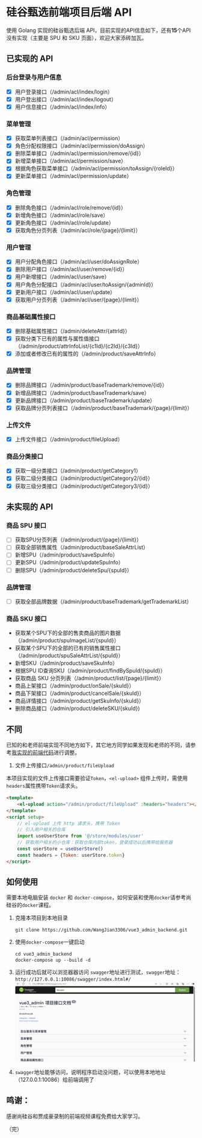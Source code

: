 # 硅谷甄选前端项目后端 API

使用 Golang 实现的硅谷甄选后端 API，目前实现的API信息如下，还有**15**个API没有实现（主要是 SPU 和 SKU 页面），欢迎大家添砖加瓦。

## 已实现的 API

### 后台登录与用户信息

- [X] 用户登录接口（/admin/acl/index/login）
- [X] 用户登出接口（/admin/acl/index/logout）
- [X] 用户信息接口（/admin/acl/index/info）

### 菜单管理

- [X] 获取菜单列表接口（/admin/acl/permission）
- [X] 角色分配权限接口（/admin/acl/permission/doAssign）
- [X] 删除菜单接口（/admin/acl/permission/remove/{id}）
- [X] 新增菜单接口（/admin/acl/permission/save）
- [X] 根据角色获取菜单接口（/admin/acl/permission/toAssign/{roleId}）
- [X] 更新菜单接口（/admin/acl/permission/update）

### 角色管理

- [X] 删除角色接口（/admin/acl/role/remove/{id}）
- [X] 新增角色接口（/admin/acl/role/save）
- [X] 更新角色接口（/admin/acl/role/update）
- [X] 获取角色分页列表（/admin/acl/role/{page}/{limit}）

### 用户管理

- [X] 用户分配角色接口（/admin/acl/user/doAssignRole）
- [X] 删除用户接口（/admin/acl/user/remove/{id}）
- [X] 用户新增接口（/admin/acl/user/save）
- [X] 用户角色分配接口（/admin/acl/user/toAssign/{adminId}）
- [X] 更新用户接口（/admin/acl/user/update）
- [X] 获取用户分页列表（/admin/acl/user/{page}/{limit}）

### 商品基础属性接口

- [X] 删除基础属性接口（/admin/deleteAttr/{attrId}）
- [X] 获取分类下已有的属性与属性值接口（/admin/product/attrInfoList/{c1Id}/{c2Id}/{c3Id}）
- [X] 添加或者修改已有的属性的（/admin/product/saveAttrInfo）

### 品牌管理

- [X] 删除品牌接口（/admin/product/baseTrademark/remove/{id}）
- [X] 新增品牌接口（/admin/product/baseTrademark/save）
- [X] 更新品牌接口（/admin/product/baseTrademark/update）
- [X] 获取品牌分页列表接口（/admin/product/baseTrademark/{page}/{limit}）

### 上传文件

- [X] 上传文件接口（/admin/product/fileUpload）

### 商品分类接口

- [X] 获取一级分类接口（/admin/product/getCategory1）
- [X] 获取二级分类接口（/admin/product/getCategory2/{id}）
- [X] 获取三级分类接口（/admin/product/getCategory3/{id}）

## 未实现的 API

### 商品 SPU 接口

- [ ] 获取SPU分页列表（/admin/product/{page}/{limit}）
- [ ] 获取全部销售属性（/admin/product/baseSaleAttrList）
- [ ] 新增SPU（/admin/product/saveSpuInfo）
- [ ] 更新SPU（/admin/product/updateSpuInfo）
- [ ] 删除SPU（/admin/product/deleteSpu/{spuId}）

### 品牌管理
- [ ] 获取全部品牌数据（/admin/product/baseTrademark/getTrademarkList）

### 商品 SKU 接口

- 获取某个SPU下的全部的售卖商品的图片数据（/admin/product/spuImageList/{spuId}）
- 获取某个SPU下的全部的已有的销售属性接口（/admin/product/spuSaleAttrList/{spuId}）
- 新增SKU（/admin/product/saveSkuInfo）
- 根据SPU ID查询SKU（/admin/product/findBySpuId/{spuId}）
- 获取商品 SKU 分页列表（/admin/product/list/{page}/{limit}）
- 商品上架接口（/admin/product/onSale/{skuId}）
- 商品下架接口（/admin/product/cancelSale/{skuId}）
- 商品详情接口（/admin/product/getSkuInfo/{skuId}）
- 删除商品接口（/admin/product/deleteSKU/{skuId})


## 不同

已知的和老师前端实现不同地方如下，其它地方同学如果发现和老师的不同，请参考[我实现的前端代码](https://github.com/WangJian3306/vue3_admin_template.git)进行调整。

1. 文件上传接口`/admin/product/fileUpload`

本项目实现的文件上传接口需要验证`Token`，`<el-upload>` 组件上传时，需使用`headers`属性携带`Token`请求头。

```html
<template>
    <el-upload action="/admin/product/fileUpload" :headers="headers"></el-upload>
</template>
<script setup>
    // el-upload 上传 http 请求头，携带 Token 
    // 引入用户相关的仓库
    import useUserStore from '@/store/modules/user'
    // 获取用户相关的小仓库：获取仓库内部token，登录成功以后携带给服务器
    const userStore = useUserStore()
    const headers = {Token: userStore.token}
</script>
```

## 如何使用

需要本地电脑安装 `docker` 和 `docker-compose`，如何安装和使用`docker`请参考尚硅谷的`docker`课程。

1. 克隆本项目到本地目录
   ```
   git clone https://github.com/WangJian3306/vue3_admin_backend.git
   ```
2. 使用`docker-compose`一键启动
   ```
   cd vue3_admin_backend
   docker-compose up --build -d
   ```
3. 运行成功后就可以浏览器器访问 `swagger`地址进行测试，`swagger`地址：`http://127.0.0.1:10086/swagger/index.html#/`
   ![swagger页面](./images/swagger-ui.png)

4. `swagger`地址能够访问，说明程序启动没问题，可以使用本地地址（127.0.0.1:10086）给前端调用了

## 鸣谢：

感谢尚硅谷和贾成豪录制的前端视频课程免费给大家学习。

（完）